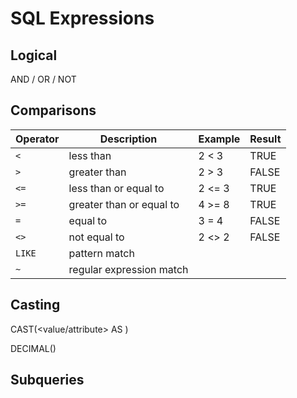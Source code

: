 # SQL Expressions

## Logical

AND / OR / NOT

## Comparisons

Operator     | Description              | Example | Result
------------ | ------------------------ | ------- | ------
`<`          | less than                | 2 < 3   | TRUE
`>`          | greater than             | 2 > 3   | FALSE
`<=`         | less than or equal to    | 2 <= 3  | TRUE
`>=`         | greater than or equal to | 4 >= 8  | TRUE
`=`          | equal to                 | 3 = 4   |	FALSE
`<>`         | not equal to             | 2 <> 2  | FALSE
`LIKE`       | pattern match            |         |
`~`          | regular expression match |         | 


## Casting

CAST(<value/attribute> AS <type>)

DECIMAL()

## Subqueries

